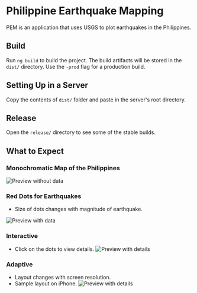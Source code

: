 # Philippine Earthquake Mapping

PEM is an application that uses USGS to plot earthquakes in the Philippines. 

## Build
Run `ng build` to build the project. The build artifacts will be stored in the `dist/` directory. Use the `-prod` flag for a production build.


## Setting Up in a Server
Copy the contents of `dist/` folder and paste in the server's root directory.

## Release 
Open the `release/` directory to see some of the stable builds.

## What to Expect

### Monochromatic Map of the Philippines
![Preview without data](https://github.com/miozzz/geoJson-app/blob/master/assets/ipadnodata.png)

### Red Dots for Earthquakes
* Size of dots changes with magnitude of earthquake.

![Preview with data](https://github.com/miozzz/geoJson-app/blob/master/assets/ipaddata.png)

### Interactive
* Click on the dots to view details.
![Preview with details](https://github.com/miozzz/geoJson-app/blob/master/assets/ipaddetails.png)

### Adaptive
* Layout changes with screen resolution.
* Sample layout on iPhone.
![Preview with details](https://github.com/miozzz/geoJson-app/blob/master/assets/iphonedata.png)
